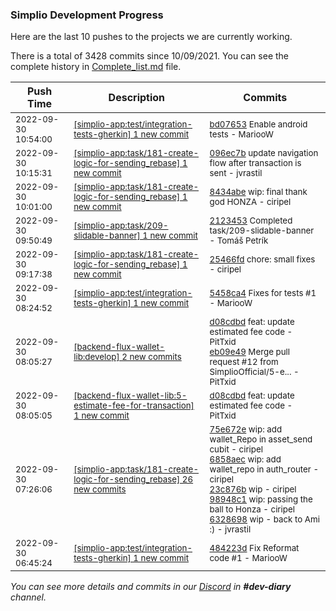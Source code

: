 
### Simplio Development Progress

Here are the last 10 pushes to the projects we are currently working.

There is a total of 3428 commits since 10/09/2021. You can see the complete history in
 [Complete_list.md](Complete_list.md) file.

| Push Time | Description | Commits |
| --- | --- | --- |
| <sub>2022-09-30 10:54:00</sub> | <sub>[[simplio-app:test/integration\-tests\-gherkin] 1 new commit](https://github.com/SimplioOfficial/simplio-app/commit/bd07653cedc8abc5eaa882a5786cb94ae4ce2b7a)</sub> | <sub>[bd07653](https://github.com/SimplioOfficial/simplio-app/commit/bd07653cedc8abc5eaa882a5786cb94ae4ce2b7a) Enable android tests - MariooW</sub> |
| <sub>2022-09-30 10:15:31</sub> | <sub>[[simplio-app:task/181\-create\-logic\-for\-sending\_rebase] 1 new commit](https://github.com/SimplioOfficial/simplio-app/commit/096ec7b2a54513ffcd5b3e8d9d9e828989fe02e8)</sub> | <sub>[096ec7b](https://github.com/SimplioOfficial/simplio-app/commit/096ec7b2a54513ffcd5b3e8d9d9e828989fe02e8) update navigation flow after transaction is sent - jvrastil</sub> |
| <sub>2022-09-30 10:01:00</sub> | <sub>[[simplio-app:task/181\-create\-logic\-for\-sending\_rebase] 1 new commit](https://github.com/SimplioOfficial/simplio-app/commit/8434abe99ea82aa7cbcad6c6001289f3c38d4b2e)</sub> | <sub>[8434abe](https://github.com/SimplioOfficial/simplio-app/commit/8434abe99ea82aa7cbcad6c6001289f3c38d4b2e) wip: final thank god HONZA - ciripel</sub> |
| <sub>2022-09-30 09:50:49</sub> | <sub>[[simplio-app:task/209\-slidable\-banner] 1 new commit](https://github.com/SimplioOfficial/simplio-app/commit/21234533df306fff0c0cb1ed6b91303589a7f0b5)</sub> | <sub>[2123453](https://github.com/SimplioOfficial/simplio-app/commit/21234533df306fff0c0cb1ed6b91303589a7f0b5) Completed task/209-slidable-banner - Tomáš Petrík</sub> |
| <sub>2022-09-30 09:17:38</sub> | <sub>[[simplio-app:task/181\-create\-logic\-for\-sending\_rebase] 1 new commit](https://github.com/SimplioOfficial/simplio-app/commit/25466fdc6510e8bbfa1fc2b96f7cd02f93c44636)</sub> | <sub>[25466fd](https://github.com/SimplioOfficial/simplio-app/commit/25466fdc6510e8bbfa1fc2b96f7cd02f93c44636) chore: small fixes - ciripel</sub> |
| <sub>2022-09-30 08:24:52</sub> | <sub>[[simplio-app:test/integration\-tests\-gherkin] 1 new commit](https://github.com/SimplioOfficial/simplio-app/commit/5458ca44d816dd60811cc0e38eb433c8d88363dd)</sub> | <sub>[5458ca4](https://github.com/SimplioOfficial/simplio-app/commit/5458ca44d816dd60811cc0e38eb433c8d88363dd) Fixes for tests #1 - MariooW</sub> |
| <sub>2022-09-30 08:05:27</sub> | <sub>[[backend-flux-wallet-lib:develop] 2 new commits](https://github.com/SimplioOfficial/backend-flux-wallet-lib/compare/dee1ff641872...eb09e497a399)</sub> | <sub>[d08cdbd](https://github.com/SimplioOfficial/backend-flux-wallet-lib/commit/d08cdbd5cd011701b5ae1c8d3a997613541f5d67) feat: update estimated fee code - PitTxid<br>[eb09e49](https://github.com/SimplioOfficial/backend-flux-wallet-lib/commit/eb09e497a399667732066a259b01fb2ec4676b49) Merge pull request #12 from SimplioOfficial/5-e... - PitTxid</sub> |
| <sub>2022-09-30 08:05:05</sub> | <sub>[[backend-flux-wallet-lib:5\-estimate\-fee\-for\-transaction] 1 new commit](https://github.com/SimplioOfficial/backend-flux-wallet-lib/commit/d08cdbd5cd011701b5ae1c8d3a997613541f5d67)</sub> | <sub>[d08cdbd](https://github.com/SimplioOfficial/backend-flux-wallet-lib/commit/d08cdbd5cd011701b5ae1c8d3a997613541f5d67) feat: update estimated fee code - PitTxid</sub> |
| <sub>2022-09-30 07:26:06</sub> | <sub>[[simplio-app:task/181\-create\-logic\-for\-sending\_rebase] 26 new commits](https://github.com/SimplioOfficial/simplio-app/compare/75e672e49a8b^...8ab67e715483)</sub> | <sub>[75e672e](https://github.com/SimplioOfficial/simplio-app/commit/75e672e49a8bd327a9ca3dd8f2a48ec98b8cbc37) wip: add wallet_Repo in asset_send cubit - ciripel<br>[6858aec](https://github.com/SimplioOfficial/simplio-app/commit/6858aecf6a7de65143a70f6f8b015b811dc4a659) wip: add wallet_repo in auth_router - ciripel<br>[23c876b](https://github.com/SimplioOfficial/simplio-app/commit/23c876bada0b938d59913ccd9392aa8b83ee67dc) wip - ciripel<br>[98948c1](https://github.com/SimplioOfficial/simplio-app/commit/98948c1249c4f9e068ff3e868405f30b16e4637f) wip: passing the ball to Honza - ciripel<br>[6328698](https://github.com/SimplioOfficial/simplio-app/commit/6328698eff20df635ffc3a4d41dd7c01fcb2eb99) wip - back to Ami :) - jvrastil</sub> |
| <sub>2022-09-30 06:45:24</sub> | <sub>[[simplio-app:test/integration\-tests\-gherkin] 1 new commit](https://github.com/SimplioOfficial/simplio-app/commit/484223d2ab97b5f6eababba0c37eeefd4f232ac2)</sub> | <sub>[484223d](https://github.com/SimplioOfficial/simplio-app/commit/484223d2ab97b5f6eababba0c37eeefd4f232ac2) Fix Reformat code #1 - MariooW</sub> |

_You can see more details and commits in our [Discord](https://discord.gg/aKhjuwZmdP) in **#dev-diary** channel._
